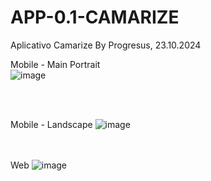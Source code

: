 # APP-0.1-CAMARIZE
Aplicativo Camarize By Progresus, 23.10.2024

Mobile - Main Portrait<br>
![image](https://github.com/user-attachments/assets/66f09383-ee26-4cf3-a10b-1858f4baa9b8)

<br><br>

Mobile - Landscape
![image](https://github.com/user-attachments/assets/c212ebaf-23bc-46a0-a7f2-1249aa894f8d)

<br><br>
Web
![image](https://github.com/user-attachments/assets/9b50338d-b72e-48cc-91ce-2b0a726530ef)



